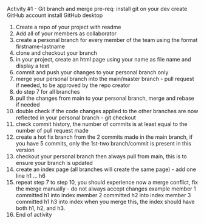 Activity #1 - Git branch and merge
pre-req:
	install git on your dev
	create GitHub account
	install GitHub desktop
1. Create a repo of your project with readme
2. Add all of your members as collaborator
3. create a personal branch for every member of the team using the format firstname-lastname
4. clone and checkout your branch
5. in your project, create an html page using your name as file name and display a text <your name>
6. commit and push your changes to your personal branch only
7. merge your personal branch into the main/master branch - pull request if needed, to be approved by the repo creator
8. do step 7 for all branches
9. pull the changes from main to your personal branch, merge and rebase if needed
10. double check if the code changes applied to the other branches are now reflected in your personal branch - git checkout
11. check commit history, the number of commits is at least equal to the number of pull request made
12. create a hot fix branch from the 2 commits made in the main branch, if you have 5 commits, only the 1st-two branch/commit is present in this version
13. checkout your personal branch then always pull from main, this is to ensure your branch is updated
14. create an index page (all branches will create the same page) - add one line h1 … h6
15. repeat step 7 to step 10, you should experience now a merge conflict, fix the merge manually - do not always accept changes
 example
	member 1 committed h1 into index
	member 2 committed h2 into index
	member 3 committed h1 h3 into index
when you merge this, the index should have both h1, h2, and h3.
16. End of activity